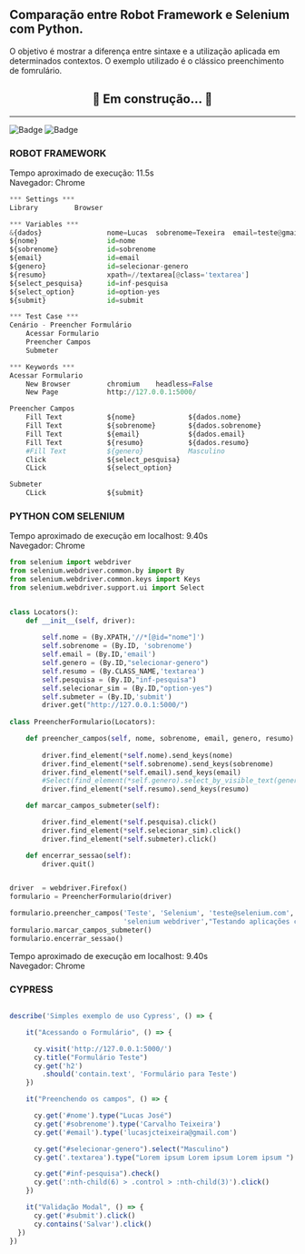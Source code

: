 ## __Comparação entre Robot Framework e Selenium com Python.__  

<p>O objetivo é mostrar a diferença entre sintaxe e a utilização aplicada em determinados contextos.  O exemplo utilizado é o clássico preenchimento de fomrulário.</p>

<h2 style='text-align:center'>🚧 Em construção...  🚧</h2>   

***    

![Badge](https://img.shields.io/badge/Selenium-Python-blue)
![Badge](https://img.shields.io/badge/RobotFramework-Browser-brightgreen)    



### ROBOT FRAMEWORK

Tempo aproximado de execução: 11.5s   
Navegador: Chrome  


```PYTHON
*** Settings ***
Library         Browser

*** Variables ***
&{dados}                nome=Lucas  sobrenome=Texeira  email=teste@gmail.com  resumo=Automacao com RobotFramework
${nome}                 id=nome
${sobrenome}            id=sobrenome
${email}                id=email
${genero}               id=selecionar-genero
${resumo}               xpath=//textarea[@class='textarea']
${select_pesquisa}      id=inf-pesquisa
${select_option}        id=option-yes
${submit}               id=submit

*** Test Case ***
Cenário - Preencher Formulário
    Acessar Formulario
    Preencher Campos
    Submeter

*** Keywords ***
Acessar Formulario
    New Browser         chromium    headless=False
    New Page            http://127.0.0.1:5000/     

Preencher Campos
    Fill Text           ${nome}             ${dados.nome}
    Fill Text           ${sobrenome}        ${dados.sobrenome}
    Fill Text           ${email}            ${dados.email}
    Fill Text           ${resumo}           ${dados.resumo}
    #Fill Text          ${genero}           Masculino
    Click               ${select_pesquisa}
    CLick               ${select_option}

Submeter
    CLick               ${submit}

```   

### PYTHON COM SELENIUM    

Tempo aproximado de execução em localhost: 9.40s   
Navegador: Chrome  

```PYTHON
from selenium import webdriver
from selenium.webdriver.common.by import By
from selenium.webdriver.common.keys import Keys
from selenium.webdriver.support.ui import Select


class Locators():
    def __init__(self, driver):
            
        self.nome = (By.XPATH,'//*[@id="nome"]')
        self.sobrenome = (By.ID, 'sobrenome')
        self.email = (By.ID,'email')
        self.genero = (By.ID,"selecionar-genero")
        self.resumo = (By.CLASS_NAME,'textarea')
        self.pesquisa = (By.ID,"inf-pesquisa")
        self.selecionar_sim = (By.ID,"option-yes")
        self.submeter = (By.ID,'submit')
        driver.get("http://127.0.0.1:5000/")
        
class PreencherFormulario(Locators):

    def preencher_campos(self, nome, sobrenome, email, genero, resumo):
        
        driver.find_element(*self.nome).send_keys(nome)
        driver.find_element(*self.sobrenome).send_keys(sobrenome)
        driver.find_element(*self.email).send_keys(email)
        #Select(find_element(*self.genero).select_by_visible_text(genero))
        driver.find_element(*self.resumo).send_keys(resumo)

    def marcar_campos_submeter(self):

        driver.find_element(*self.pesquisa).click()
        driver.find_element(*self.selecionar_sim).click()
        driver.find_element(*self.submeter).click()

    def encerrar_sessao(self):
        driver.quit()


driver  = webdriver.Firefox()
formulario = PreencherFormulario(driver)

formulario.preencher_campos('Teste', 'Selenium', 'teste@selenium.com', 
                            'selenium webdriver',"Testando aplicações com selenium")
formulario.marcar_campos_submeter()
formulario.encerrar_sessao()

```


Tempo aproximado de execução em localhost: 9.40s   
Navegador: Chrome  
### CYPRESS
```javascript

describe('Simples exemplo de uso Cypress', () => {

    it("Acessando o Formulário", () => {

      cy.visit('http://127.0.0.1:5000/')
      cy.title("Formulário Teste")
      cy.get('h2')
        .should('contain.text', 'Formulário para Teste')
    })

    it("Preenchendo os campos", () => {

      cy.get('#nome').type("Lucas José")
      cy.get('#sobrenome').type('Carvalho Teixeira')
      cy.get('#email').type('lucasjcteixeira@gmail.com')

      cy.get("#selecionar-genero").select("Masculino")
      cy.get('.textarea').type("Lorem ipsum Lorem ipsum Lorem ipsum ")

      cy.get("#inf-pesquisa").check()
      cy.get(':nth-child(6) > .control > :nth-child(3)').click()
    })

    it("Validação Modal", () => {
      cy.get('#submit').click()
      cy.contains('Salvar').click()
  })
})


```
